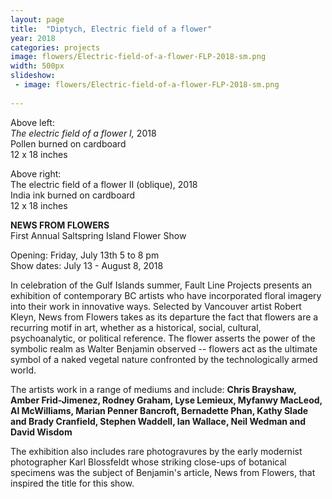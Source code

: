 ```yaml
---
layout: page
title:  "Diptych, Electric field of a flower"
year: 2018
categories: projects
image: flowers/Electric-field-of-a-flower-FLP-2018-sm.png 
width: 500px
slideshow:
 - image: flowers/Electric-field-of-a-flower-FLP-2018-sm.png
 
---
```


Above left:<br/>
*The electric field of a flower I,* 2018<br/>
Pollen burned on cardboard<br/>
12 x 18 inches

Above right:<br/>
The electric field of a flower II (oblique), 2018<br/>
India ink burned on cardboard<br/>
12 x 18 inches

**NEWS FROM FLOWERS**<br/>
First Annual Saltspring Island Flower Show

Opening: Friday, July 13th 5 to 8 pm<br/>
Show dates: July 13 - August 8, 2018

In celebration of the Gulf Islands summer, Fault Line Projects presents an exhibition of contemporary BC artists who have incorporated floral imagery into their work in innovative ways. Selected by Vancouver artist Robert Kleyn, News from Flowers takes as its departure the fact that flowers are a recurring motif in art, whether as a historical, social, cultural, psychoanalytic, or political reference. The flower asserts the power of the symbolic realm as Walter Benjamin observed -- flowers act as the ultimate symbol of a naked vegetal nature confronted by the technologically armed world.


The artists work in a range of mediums and include: **Chris Brayshaw, Amber Frid-Jimenez, Rodney Graham, Lyse Lemieux, Myfanwy MacLeod, Al McWilliams, Marian Penner Bancroft, Bernadette Phan, Kathy Slade and Brady Cranfield, Stephen Waddell, Ian Wallace, Neil Wedman and David Wisdom**


The exhibition also includes rare photogravures by the early modernist photographer Karl Blossfeldt whose striking close-ups of botanical specimens was the subject of Benjamin's article, News from Flowers, that inspired the title for this show. 


